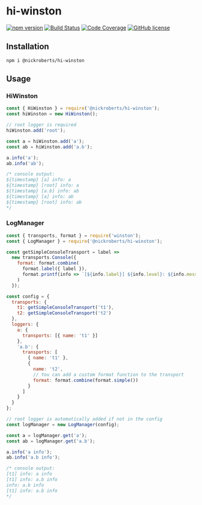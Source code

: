 # hi-winston

[![npm version](https://img.shields.io/npm/v/@nickroberts/hi-winston.svg)](https://www.npmjs.com/package/@nickroberts/hi-winston)
[![Build Status](https://travis-ci.com/nickroberts/hi-winston.svg?branch=master)](https://travis-ci.com/nickroberts/hi-winston)
[![Code Coverage](https://codecov.io/gh/nickroberts/hi-winston/branch/master/graph/badge.svg)](https://codecov.io/gh/nickroberts/hi-winston)
[![GitHub license](https://img.shields.io/github/license/nickroberts/hi-winston.svg)](https://github.com/nickroberts/hi-winston/blob/master/LICENSE)

## Installation

```shell
npm i @nickroberts/hi-winston
```

## Usage

### HiWinston

```javascript
const { HiWinston } = require('@nickroberts/hi-winston');
const hiWinston = new HiWinston();

// root logger is required
hiWinston.add('root');

const a = hiWinston.add('a');
const ab = hiWinston.add('a.b');

a.info('a');
ab.info('ab');

/* console output:
${timestamp} [a] info: a
${timestamp} [root] info: a
${timestamp} [a.b] info: ab
${timestamp} [a] info: ab
${timestamp} [root] info: ab
*/
```

### LogManager

```javascript
const { transports, format } = require('winston');
const { LogManager } = require('@nickroberts/hi-winston');

const getSimpleConsoleTransport = label =>
  new transports.Console({
    format: format.combine(
      format.label({ label }),
      format.printf(info => `[${info.label}] ${info.level}: ${info.message}`)
    )
  });

const config = {
  transports: {
    t1: getSimpleConsoleTransport('t1'),
    t2: getSimpleConsoleTransport('t2')
  },
  loggers: {
    a: {
      transports: [{ name: 't1' }]
    },
    'a.b': {
      transports: [
        { name: 't1' },
        {
          name: 't2',
          // You can add a custom format function to the transport
          format: format.combine(format.simple())
        }
      ]
    }
  }
};

// root logger is automatically added if not in the config
const logManager = new LogManager(config);

const a = logManager.get('a');
const ab = logManager.get('a.b');

a.info('a info');
ab.info('a.b info');

/* console output:
[t1] info: a info
[t1] info: a.b info
info: a.b info
[t1] info: a.b info
*/
```
